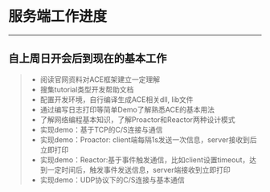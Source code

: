# 服务端工作进度

------

## 自上周日开会后到现在的基本工作

> * 阅读官网资料对ACE框架建立一定理解
> * 搜集tutorial类型开发帮助文档
> * 配置开发环境，自行编译生成ACE相关dll, lib文件
> * 通过编写日志打印等简单Demo了解熟悉ACE的基本用法
> * 了解网络编程基本知识，了解Proactor和Reactor两种设计模式
> * 实现demo：基于TCP的C/S连接与通信
> * 实现demo：Proactor: client端每隔1s发送一次信息，server接收到后立即打印
> * 实现demo：Reactor:基于事件触发通信，比如client设置timeout，达到一定时间后，触发事件发送信息，server端接收到立即打印
> * 实现demo：UDP协议下的C/S连接与基本通信
